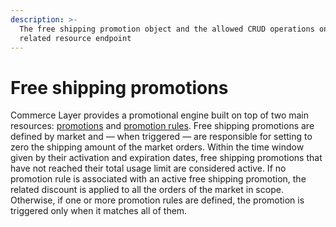 ```yaml
---
description: >-
  The free shipping promotion object and the allowed CRUD operations on the
  related resource endpoint
---
```


# Free shipping promotions

Commerce Layer provides a promotional engine built on top of two main resources: [promotions](https://docs.commercelayer.io/api/resources/promotions) and [promotion rules](https://docs.commercelayer.io/api/resources/promotion\_rules). Free shipping promotions are defined by market and — when triggered — are responsible for setting to zero the shipping amount of the market orders. Within the time window given by their activation and expiration dates, free shipping promotions that have not reached their total usage limit are considered active. If no promotion rule is associated with an active free shipping promotion, the related discount is applied to all the orders of the market in scope. Otherwise, if one or more promotion rules are defined, the promotion is triggered only when it matches all of them.
